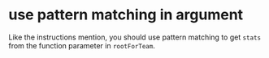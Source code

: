 # use pattern matching in argument

Like the instructions mention, you should use pattern matching to get `stats` from the function parameter in `rootForTeam`.
